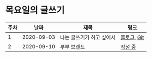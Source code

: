 # 목요일의 글쓰기

| 주차 | 날짜       | 제목                      | 링크                                                         |
| ---- | ---------- | ------------------------- | ------------------------------------------------------------ |
| 1    | 2020-09-03 | 나는 글쓰기가 하고 싶어서 | [블로그](https://blog.naver.com/jmingyu/222074469809), [Git](./200903_나는_문득_글쓰기가_하고_싶어서.md) |
| 2    | 2020-09-10 | 부부 브랜드               | [작성 중](./200910_부부_브랜드.md)                           |

